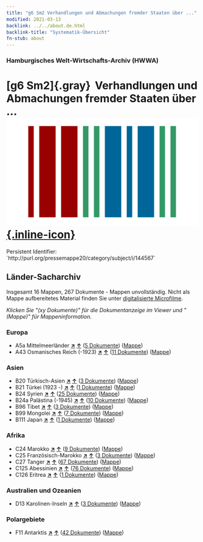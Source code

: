```yaml
---
title: "g6 Sm2 Verhandlungen und Abmachungen fremder Staaten über ..."
modified: 2021-03-13
backlink: ../../about.de.html
backlink-title: "Systematik-Übersicht"
fn-stub: about
---
```


### Hamburgisches Welt-Wirtschafts-Archiv (HWWA)

# [g6 Sm2]{.gray}&#8201; Verhandlungen und Abmachungen fremder Staaten über ... &#160; [![Wikidata](/images/Wikidata-logo.svg "Wikidata"){.inline-icon}](http://www.wikidata.org/entity/Q104700070)

<div class="hint">Persistent Identifier: `http://purl.org/pressemappe20/category/subject/i/144567`</div>







## Länder-Sacharchiv




Insgesamt 16 Mappen, 267 Dokumente - Mappen unvollständig.
Nicht als Mappe aufbereitetes Material finden Sie unter [digitalisierte Microfilme](/film/h1_sh.de.html).

_Klicken Sie "(xy Dokumente)" für die Dokumentanzeige im Viewer und "(Mappe)" für Mappeninformation._




### Europa

- A5a Mittelmeerländer [**&nearr;**](../../../geo/i/140899/about.de.html "Mittelmeerländer (alle Mappen)") [**&uarr;**](../../../geo/about.de.html#A5a "Ländersystematik") (<a href="https://pm20.zbw.eu/iiifview/folder/sh/140899,144567" title="über: Mittelmeerländer : Verhandlungen und Abmachungen fremder Staaten über ..." target="_blank">5 Dokumente</a>) ([Mappe](../../../../folder/sh/1408xx/140899/1445xx/144567/about.de.html))
- A43 Osmanisches Reich (-1923) [**&nearr;**](../../../geo/i/141034/about.de.html "Osmanisches Reich (-1923) (alle Mappen)") [**&uarr;**](../../../geo/about.de.html#A43 "Ländersystematik") (<a href="https://pm20.zbw.eu/iiifview/folder/sh/141034,144567" title="über: Osmanisches Reich (-1923) : Verhandlungen und Abmachungen fremder Staaten über ..." target="_blank">11 Dokumente</a>) ([Mappe](../../../../folder/sh/1410xx/141034/1445xx/144567/about.de.html))

### Asien

- B20 Türkisch-Asien [**&nearr;**](../../../geo/i/141108/about.de.html "Türkisch-Asien (alle Mappen)") [**&uarr;**](../../../geo/about.de.html#B20 "Ländersystematik") (<a href="https://pm20.zbw.eu/iiifview/folder/sh/141108,144567" title="über: Türkisch-Asien : Verhandlungen und Abmachungen fremder Staaten über ..." target="_blank">3 Dokumente</a>) ([Mappe](../../../../folder/sh/1411xx/141108/1445xx/144567/about.de.html))
- B21 Türkei (1923 -) [**&nearr;**](../../../geo/i/141111/about.de.html "Türkei (1923 -) (alle Mappen)") [**&uarr;**](../../../geo/about.de.html#B21 "Ländersystematik") (<a href="https://pm20.zbw.eu/iiifview/folder/sh/141111,144567" title="über: Türkei (1923 -) : Verhandlungen und Abmachungen fremder Staaten über ..." target="_blank">1 Dokumente</a>) ([Mappe](../../../../folder/sh/1411xx/141111/1445xx/144567/about.de.html))
- B24 Syrien [**&nearr;**](../../../geo/i/141114/about.de.html "Syrien (alle Mappen)") [**&uarr;**](../../../geo/about.de.html#B24 "Ländersystematik") (<a href="https://pm20.zbw.eu/iiifview/folder/sh/141114,144567" title="über: Syrien : Verhandlungen und Abmachungen fremder Staaten über ..." target="_blank">25 Dokumente</a>) ([Mappe](../../../../folder/sh/1411xx/141114/1445xx/144567/about.de.html))
- B24a Palästina (-1945) [**&nearr;**](../../../geo/i/141115/about.de.html "Palästina (-1945) (alle Mappen)") [**&uarr;**](../../../geo/about.de.html#B24a "Ländersystematik") (<a href="https://pm20.zbw.eu/iiifview/folder/sh/141115,144567" title="über: Palästina (-1945) : Verhandlungen und Abmachungen fremder Staaten über ..." target="_blank">10 Dokumente</a>) ([Mappe](../../../../folder/sh/1411xx/141115/1445xx/144567/about.de.html))
- B96 Tibet [**&nearr;**](../../../geo/i/141259/about.de.html "Tibet (alle Mappen)") [**&uarr;**](../../../geo/about.de.html#B96 "Ländersystematik") (<a href="https://pm20.zbw.eu/iiifview/folder/sh/141259,144567" title="über: Tibet : Verhandlungen und Abmachungen fremder Staaten über ..." target="_blank">3 Dokumente</a>) ([Mappe](../../../../folder/sh/1412xx/141259/1445xx/144567/about.de.html))
- B99 Mongolei [**&nearr;**](../../../geo/i/141261/about.de.html "Mongolei (alle Mappen)") [**&uarr;**](../../../geo/about.de.html#B99 "Ländersystematik") (<a href="https://pm20.zbw.eu/iiifview/folder/sh/141261,144567" title="über: Mongolei : Verhandlungen und Abmachungen fremder Staaten über ..." target="_blank">7 Dokumente</a>) ([Mappe](../../../../folder/sh/1412xx/141261/1445xx/144567/about.de.html))
- B111 Japan [**&nearr;**](../../../geo/i/141272/about.de.html "Japan (alle Mappen)") [**&uarr;**](../../../geo/about.de.html#B111 "Ländersystematik") (<a href="https://pm20.zbw.eu/iiifview/folder/sh/141272,144567" title="über: Japan : Verhandlungen und Abmachungen fremder Staaten über ..." target="_blank">1 Dokumente</a>) ([Mappe](../../../../folder/sh/1412xx/141272/1445xx/144567/about.de.html))

### Afrika

- C24 Marokko [**&nearr;**](../../../geo/i/141356/about.de.html "Marokko (alle Mappen)") [**&uarr;**](../../../geo/about.de.html#C24 "Ländersystematik") (<a href="https://pm20.zbw.eu/iiifview/folder/sh/141356,144567" title="über: Marokko : Verhandlungen und Abmachungen fremder Staaten über ..." target="_blank">9 Dokumente</a>) ([Mappe](../../../../folder/sh/1413xx/141356/1445xx/144567/about.de.html))
- C25 Französisch-Marokko [**&nearr;**](../../../geo/i/141358/about.de.html "Französisch-Marokko (alle Mappen)") [**&uarr;**](../../../geo/about.de.html#C25 "Ländersystematik") (<a href="https://pm20.zbw.eu/iiifview/folder/sh/141358,144567" title="über: Französisch-Marokko : Verhandlungen und Abmachungen fremder Staaten über ..." target="_blank">3 Dokumente</a>) ([Mappe](../../../../folder/sh/1413xx/141358/1445xx/144567/about.de.html))
- C27 Tanger [**&nearr;**](../../../geo/i/141360/about.de.html "Tanger (alle Mappen)") [**&uarr;**](../../../geo/about.de.html#C27 "Ländersystematik") (<a href="https://pm20.zbw.eu/iiifview/folder/sh/141360,144567" title="über: Tanger : Verhandlungen und Abmachungen fremder Staaten über ..." target="_blank">67 Dokumente</a>) ([Mappe](../../../../folder/sh/1413xx/141360/1445xx/144567/about.de.html))
- C125 Abessinien [**&nearr;**](../../../geo/i/141482/about.de.html "Abessinien (alle Mappen)") [**&uarr;**](../../../geo/about.de.html#C125 "Ländersystematik") (<a href="https://pm20.zbw.eu/iiifview/folder/sh/141482,144567" title="über: Abessinien : Verhandlungen und Abmachungen fremder Staaten über ..." target="_blank">76 Dokumente</a>) ([Mappe](../../../../folder/sh/1414xx/141482/1445xx/144567/about.de.html))
- C126 Eritrea [**&nearr;**](../../../geo/i/141483/about.de.html "Eritrea (alle Mappen)") [**&uarr;**](../../../geo/about.de.html#C126 "Ländersystematik") (<a href="https://pm20.zbw.eu/iiifview/folder/sh/141483,144567" title="über: Eritrea : Verhandlungen und Abmachungen fremder Staaten über ..." target="_blank">1 Dokumente</a>) ([Mappe](../../../../folder/sh/1414xx/141483/1445xx/144567/about.de.html))

### Australien und Ozeanien

- D13 Karolinen-Inseln [**&nearr;**](../../../geo/i/141613/about.de.html "Karolinen-Inseln (alle Mappen)") [**&uarr;**](../../../geo/about.de.html#D13 "Ländersystematik") (<a href="https://pm20.zbw.eu/iiifview/folder/sh/141613,144567" title="über: Karolinen-Inseln : Verhandlungen und Abmachungen fremder Staaten über ..." target="_blank">3 Dokumente</a>) ([Mappe](../../../../folder/sh/1416xx/141613/1445xx/144567/about.de.html))

### Polargebiete

- F11 Antarktis [**&nearr;**](../../../geo/i/141703/about.de.html "Antarktis (alle Mappen)") [**&uarr;**](../../../geo/about.de.html#F11 "Ländersystematik") (<a href="https://pm20.zbw.eu/iiifview/folder/sh/141703,144567" title="über: Antarktis : Verhandlungen und Abmachungen fremder Staaten über ..." target="_blank">42 Dokumente</a>) ([Mappe](../../../../folder/sh/1417xx/141703/1445xx/144567/about.de.html))








